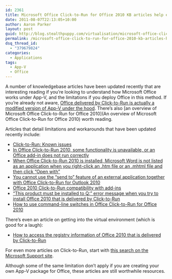 ```yaml
---
id: 2361
title: Microsoft Office Click-to-Run for Office 2010 KB articles help explain how Office runs under App-V
date: 2011-08-07T22:13:05+10:00
author: Aaron Parker
layout: post
guid: http://blog.stealthpuppy.com/virtualisation/microsoft-office-click-to-run-for-office-2010-kb-articles-help-explain-how-office-runs-under-app-v/
permalink: /microsoft-office-click-to-run-for-office-2010-kb-articles-help-explain-how-office-runs-under-app-v/
dsq_thread_id:
  - "379679824"
categories:
  - Applications
tags:
  - App-V
  - Office
---
```

A number of knowledgebase articles have been updated recently that are interesting reading if you&#8217;re looking to understand how Microsoft Office works under App-V, and the limitations if you deploy Office in this method. If you&#8217;re already not aware, [Office delivered by Click-to-Run is actually a modified version of App-V under the hood](http://office.microsoft.com/en-us/products/what-is-click-to-run-HA101868855.aspx). There&#8217;s also [an overview of Microsoft Office Click-to-Run for Office 2010](An overview of Microsoft Office Click-to-Run for Office 2010) worth reading.

Articles that detail limitations and workarounds that have been updated recently include:

  * [Click-to-Run: Known issues](http://office2010.microsoft.com/en-us/excel-help/click-to-run-known-issues-HA101850565.aspx)
  * [In Office Click-to-Run 2010, some functionality is unavailable, or an Office add-in does not run correctly](http://support.microsoft.com/kb/983266/)
  * [When Office Click-to-Run 2010 is installed, Microsoft Word is not listed as an application when you right-click an .htm file or an .mhtml file and then click &#8220;Open with&#8221;](http://support.microsoft.com/kb/982259/)
  * [You cannot use the &#8220;send to&#8221; feature of an external application together with Office Click-to-Run for Outlook 2010](http://support.microsoft.com/kb/982430/)
  * [Office 2010 Click-to-Run compatibility with add-ins](http://support.microsoft.com/kb/982431/)
  * [&#8220;This product must be installed to Q:&#8221; error message when you try to install Office 2010 that is delivered by Click-to-Run](http://support.microsoft.com/kb/982757/)
  * [How to use command-line switches in Office Click-to-Run for Office 2010](http://support.microsoft.com/kb/982432/)

There&#8217;s even an article on getting into the virtual environment (which is good for a laugh):

  * [How to access the registry information of Office 2010 that is delivered by Click-to-Run](http://support.microsoft.com/kb/982429/)

For even more articles on Click-to-Run, start with [this search on the Microsoft Support site](http://support.microsoft.com/search/default.aspx?query=Click-to-Run&catalog=LCID%3D1033&mode=r).

Although some of the same limitation don&#8217;t apply if you are creating your own App-V package for Office, these articles are still worthwhile resources.